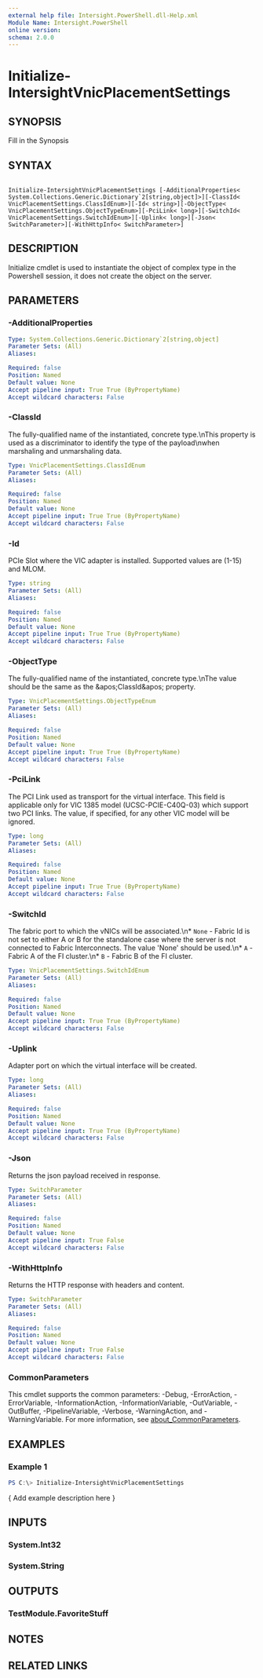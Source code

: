 ```yaml
---
external help file: Intersight.PowerShell.dll-Help.xml
Module Name: Intersight.PowerShell
online version:
schema: 2.0.0
---
```


# Initialize-IntersightVnicPlacementSettings

## SYNOPSIS
Fill in the Synopsis

## SYNTAX

```

Initialize-IntersightVnicPlacementSettings [-AdditionalProperties< System.Collections.Generic.Dictionary`2[string,object]>][-ClassId< VnicPlacementSettings.ClassIdEnum>][-Id< string>][-ObjectType< VnicPlacementSettings.ObjectTypeEnum>][-PciLink< long>][-SwitchId< VnicPlacementSettings.SwitchIdEnum>][-Uplink< long>][-Json< SwitchParameter>][-WithHttpInfo< SwitchParameter>]

```

## DESCRIPTION

Initialize cmdlet is used to instantiate the object of complex type in the Powershell session, it does not create the object on the server.

## PARAMETERS

### -AdditionalProperties


```yaml
Type: System.Collections.Generic.Dictionary`2[string,object]
Parameter Sets: (All)
Aliases:

Required: false
Position: Named
Default value: None
Accept pipeline input: True True (ByPropertyName)
Accept wildcard characters: False
```

### -ClassId
The fully-qualified name of the instantiated, concrete type.\nThis property is used as a discriminator to identify the type of the payload\nwhen marshaling and unmarshaling data.

```yaml
Type: VnicPlacementSettings.ClassIdEnum
Parameter Sets: (All)
Aliases:

Required: false
Position: Named
Default value: None
Accept pipeline input: True True (ByPropertyName)
Accept wildcard characters: False
```

### -Id
PCIe Slot where the VIC adapter is installed. Supported values are (1-15) and MLOM.

```yaml
Type: string
Parameter Sets: (All)
Aliases:

Required: false
Position: Named
Default value: None
Accept pipeline input: True True (ByPropertyName)
Accept wildcard characters: False
```

### -ObjectType
The fully-qualified name of the instantiated, concrete type.\nThe value should be the same as the &amp;apos;ClassId&amp;apos; property.

```yaml
Type: VnicPlacementSettings.ObjectTypeEnum
Parameter Sets: (All)
Aliases:

Required: false
Position: Named
Default value: None
Accept pipeline input: True True (ByPropertyName)
Accept wildcard characters: False
```

### -PciLink
The PCI Link used as transport for the virtual interface. This field is applicable only for VIC 1385 model (UCSC-PCIE-C40Q-03) which support two PCI links. The value, if specified, for any other VIC model will be ignored.

```yaml
Type: long
Parameter Sets: (All)
Aliases:

Required: false
Position: Named
Default value: None
Accept pipeline input: True True (ByPropertyName)
Accept wildcard characters: False
```

### -SwitchId
The fabric port to which the vNICs will be associated.\n* `None` - Fabric Id is not set to either A or B for the standalone case where the server is not connected to Fabric Interconnects. The value &apos;None&apos; should be used.\n* `A` - Fabric A of the FI cluster.\n* `B` - Fabric B of the FI cluster.

```yaml
Type: VnicPlacementSettings.SwitchIdEnum
Parameter Sets: (All)
Aliases:

Required: false
Position: Named
Default value: None
Accept pipeline input: True True (ByPropertyName)
Accept wildcard characters: False
```

### -Uplink
Adapter port on which the virtual interface will be created.

```yaml
Type: long
Parameter Sets: (All)
Aliases:

Required: false
Position: Named
Default value: None
Accept pipeline input: True True (ByPropertyName)
Accept wildcard characters: False
```

### -Json
Returns the json payload received in response.

```yaml
Type: SwitchParameter
Parameter Sets: (All)
Aliases:

Required: false
Position: Named
Default value: None
Accept pipeline input: True False
Accept wildcard characters: False
```

### -WithHttpInfo
Returns the HTTP response with headers and content.

```yaml
Type: SwitchParameter
Parameter Sets: (All)
Aliases:

Required: false
Position: Named
Default value: None
Accept pipeline input: True False
Accept wildcard characters: False
```


### CommonParameters
This cmdlet supports the common parameters: -Debug, -ErrorAction, -ErrorVariable, -InformationAction, -InformationVariable, -OutVariable, -OutBuffer, -PipelineVariable, -Verbose, -WarningAction, and -WarningVariable. For more information, see [about_CommonParameters](http://go.microsoft.com/fwlink/?LinkID=113216).

## EXAMPLES

### Example 1
```powershell
PS C:\> Initialize-IntersightVnicPlacementSettings
```

{ Add example description here }

## INPUTS

### System.Int32

### System.String

## OUTPUTS

### TestModule.FavoriteStuff

## NOTES

## RELATED LINKS
